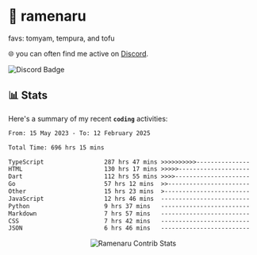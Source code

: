 # 🍜 ramenaru
favs: tomyam, tempura, and tofu

🌐 you can often find me active on [Discord](https://discordapp.com/users/503291004200157185).

![Discord Badge](https://dcbadge.vercel.app/api/shield/503291004200157185)

## 📊 Stats

Here's a summary of my recent **`coding`** activities:

<!--START_SECTION:waka-->

```txt
From: 15 May 2023 - To: 12 February 2025

Total Time: 696 hrs 15 mins

TypeScript                 287 hrs 47 mins >>>>>>>>>>---------------   41.33 %
HTML                       130 hrs 17 mins >>>>>--------------------   18.71 %
Dart                       112 hrs 55 mins >>>>---------------------   16.22 %
Go                         57 hrs 12 mins  >>-----------------------   08.22 %
Other                      15 hrs 23 mins  >------------------------   02.21 %
JavaScript                 12 hrs 46 mins  -------------------------   01.83 %
Python                     9 hrs 37 mins   -------------------------   01.38 %
Markdown                   7 hrs 57 mins   -------------------------   01.14 %
CSS                        7 hrs 42 mins   -------------------------   01.11 %
JSON                       6 hrs 46 mins   -------------------------   00.97 %
```

<!--END_SECTION:waka-->

<div style="text-align: center;">
   <img align="center" src="https://github-readme-streak-stats.herokuapp.com/?user=Ramenaru&theme=dark&card_width=520" alt="Ramenaru Contrib Stats" />
</div>

